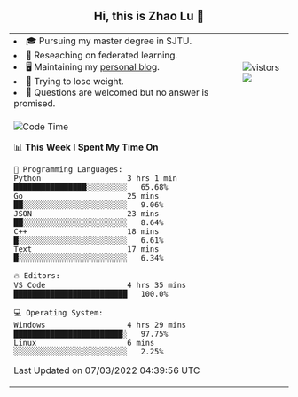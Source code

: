 <h2 align="center"> Hi, this is Zhao Lu 👋</h2>

<table style="overflow:hidden;">
    <tr> 
        <td>
            <li>🎓 Pursuing my master degree in SJTU.</li>
            <li>🌱 Reseaching on federated learning.</li>
            <li>🖥️ Maintaining my <a href="https://ifarewell.xyz">personal blog</a>.</li>
            <li>💪 Trying to lose weight.</li>
            <li>💬 Questions are welcomed but no answer is promised.</li> 
        </td>
        <td>
            <img src="https://visitor-badge.glitch.me/badge?page_id=ifarewell" alt="vistors" />
        <br>
          <img src="https://github-readme-stats.vercel.app/api?username=ifarewell&theme=graywhite&hide=prs,contribs&show_icons=true&hide_border=true&icon_color=CE1D2D&text_color=718096&bg_color=ffffff&hide_title=true" />
        </td>
    </tr>
    <tr>
        <td colspan="2">
            
<!--START_SECTION:waka-->
![Code Time](http://img.shields.io/badge/Code%20Time-104%20hrs%2016%20mins-blue)

📊 **This Week I Spent My Time On** 

```text
💬 Programming Languages: 
Python                   3 hrs 1 min         ████████████████░░░░░░░░░   65.68% 
Go                       25 mins             ██░░░░░░░░░░░░░░░░░░░░░░░   9.06% 
JSON                     23 mins             ██░░░░░░░░░░░░░░░░░░░░░░░   8.64% 
C++                      18 mins             █░░░░░░░░░░░░░░░░░░░░░░░░   6.61% 
Text                     17 mins             █░░░░░░░░░░░░░░░░░░░░░░░░   6.34%

🔥 Editors: 
VS Code                  4 hrs 35 mins       █████████████████████████   100.0%

💻 Operating System: 
Windows                  4 hrs 29 mins       ████████████████████████░   97.75% 
Linux                    6 mins              ░░░░░░░░░░░░░░░░░░░░░░░░░   2.25%

```


 Last Updated on 07/03/2022 04:39:56 UTC
<!--END_SECTION:waka-->
            
</td></tr>
</table>

